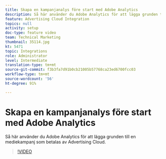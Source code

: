```yaml
---
title: Skapa en kampanjanalys före start med Adobe Analytics
description: Så här använder du Adobe Analytics för att lägga grunden till en mediekampanj som betalas av Advertising Cloud.
feature: Advertising Cloud Integration
topics: null
activity: setup
doc-type: feature video
team: Technical Marketing
thumbnail: 35114.jpg
kt: 5471
topic: Integrations
role: Administrator
level: Intermediate
translation-type: tm+mt
source-git-commit: f3b3fa7d91b0cb21005b57768ca23ed6700fcc03
workflow-type: tm+mt
source-wordcount: '56'
ht-degree: 91%

---
```



# Skapa en kampanjanalys före start med Adobe Analytics

Så här använder du Adobe Analytics för att lägga grunden till en mediekampanj som betalas av Advertising Cloud.

>[!VIDEO](https://video.tv.adobe.com/v/35114/?quality=12&learn=on)
